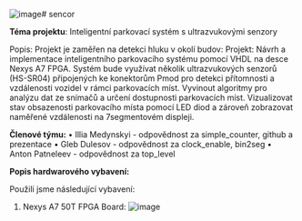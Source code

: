![image](https://github.com/IlMed98/sencor/assets/167453979/574e7915-59e0-48ce-ac6a-7176f709d681)# sencor

**Téma projektu**: Inteligentní parkovací systém s ultrazvukovými senzory

Popis: Projekt je zaměřen na detekci hluku v okolí budov: Projekt: Návrh a implementace inteligentního parkovacího systému pomocí VHDL na desce Nexys A7 FPGA. Systém bude využívat několik ultrazvukových senzorů (HS-SR04) připojených ke konektorům Pmod pro detekci přítomnosti a vzdálenosti vozidel v rámci parkovacích míst. Vyvinout algoritmy pro analýzu dat ze snímačů a určení dostupnosti parkovacích míst. Vizualizovat stav obsazenosti parkovacího místa pomocí LED diod a zároveň zobrazovat naměřené vzdálenosti na 7segmentovém displeji.
 

**Členové týmu:**
• Illia Medynskyi - odpovědnost za simple_counter, github a prezentace
• Gleb Dulesov - odpovědnost za clock_enable, bin2seg
• Anton Patneleev - odpovědnost za top_level

**Popis hardwarového vybavení:**

Použili jsme následující vybavení:

1. Nexys A7 50T FPGA Board:
![image](https://github.com/IlMed98/sencor/assets/167453979/98253584-1897-42ec-8fcf-98466b05279e)

